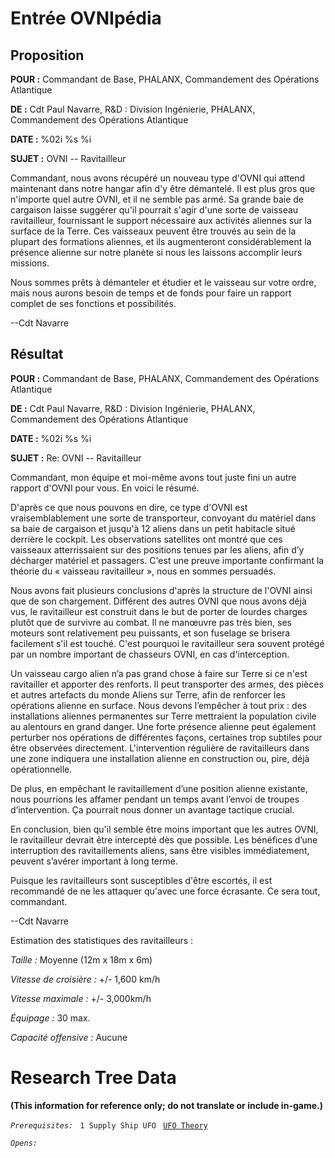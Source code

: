 # Entrée OVNIpédia

## Proposition

**POUR :** Commandant de Base, PHALANX, Commandement des Opérations
Atlantique

**DE :** Cdt Paul Navarre, R&D : Division Ingénierie, PHALANX,
Commandement des Opérations Atlantique

**DATE :** %02i %s %i

**SUJET :** OVNI -- Ravitailleur

Commandant, nous avons récupéré un nouveau type d'OVNI qui attend
maintenant dans notre hangar afin d'y être démantelé. Il est plus gros
que n'importe quel autre OVNI, et il ne semble pas armé. Sa grande baie
de cargaison laisse suggérer qu'il pourrait s'agir d'une sorte de
vaisseau ravitailleur, fournissant le support nécessaire aux activités
aliennes sur la surface de la Terre. Ces vaisseaux peuvent être trouvés
au sein de la plupart des formations aliennes, et ils augmenteront
considérablement la présence alienne sur notre planète si nous les
laissons accomplir leurs missions.

Nous sommes prêts à démanteler et étudier et le vaisseau sur votre
ordre, mais nous aurons besoin de temps et de fonds pour faire un
rapport complet de ses fonctions et possibilités.

--Cdt Navarre

## Résultat

**POUR :** Commandant de Base, PHALANX, Commandement des Opérations
Atlantique

**DE :** Cdt Paul Navarre, R&D : Division Ingénierie, PHALANX,
Commandement des Opérations Atlantique

**DATE :** %02i %s %i

**SUJET :** Re: OVNI -- Ravitailleur

Commandant, mon équipe et moi-même avons tout juste fini un autre
rapport d'OVNI pour vous. En voici le résumé.

D'après ce que nous pouvons en dire, ce type d'OVNI est
vraisemblablement une sorte de transporteur, convoyant du matériel dans
sa baie de cargaison et jusqu'à 12 aliens dans un petit habitacle situé
derrière le cockpit. Les observations satellites ont montré que ces
vaisseaux atterrissaient sur des positions tenues par les aliens, afin
d’y décharger matériel et passagers. C'est une preuve importante
confirmant la théorie du « vaisseau ravitailleur », nous en sommes
persuadés.

Nous avons fait plusieurs conclusions d'après la structure de l'OVNI
ainsi que de son chargement. Différent des autres OVNI que nous avons
déjà vus, le ravitailleur est construit dans le but de porter de lourdes
charges plutôt que de survivre au combat. Il ne manœuvre pas très bien,
ses moteurs sont relativement peu puissants, et son fuselage se brisera
facilement s'il est touché. C'est pourquoi le ravitailleur sera souvent
protégé par un nombre important de chasseurs OVNI, en cas
d'interception.

Un vaisseau cargo alien n’a pas grand chose à faire sur Terre si ce
n'est ravitailler et apporter des renforts. Il peut transporter des
armes, des pièces et autres artefacts du monde Aliens sur Terre, afin de
renforcer les opérations alienne en surface. Nous devons l’empêcher à
tout prix : des installations aliennes permanentes sur Terre mettraient
la population civile au alentours en grand danger. Une forte présence
alienne peut également perturber nos opérations de différentes façons,
certaines trop subtiles pour être observées directement. L'intervention
régulière de ravitailleurs dans une zone indiquera une installation
alienne en construction ou, pire, déjà opérationnelle.

De plus, en empêchant le ravitaillement d’une position alienne
existante, nous pourrions les affamer pendant un temps avant l’envoi de
troupes d’intervention. Ça pourrait nous donner un avantage tactique
crucial.

En conclusion, bien qu'il semble être moins important que les autres
OVNI, le ravitailleur devrait être intercepté dès que possible. Les
bénéfices d’une interruption des ravitaillements aliens, sans être
visibles immédiatement, peuvent s’avérer important à long terme.

Puisque les ravitailleurs sont susceptibles d'être escortés, il est
recommandé de ne les attaquer qu'avec une force écrasante. Ce sera tout,
commandant.

--Cdt Navarre

Estimation des statistiques des ravitailleurs :

*Taille :* Moyenne (12m x 18m x 6m)

*Vitesse de croisière :* +/- 1,600 km/h

*Vitesse maximale :* +/- 3,000km/h

*Équipage :* 30 max.

*Capacité offensive :* Aucune

# Research Tree Data

**(This information for reference only; do not translate or include
in-game.)**

*`Prerequisites:`*
` 1 Supply Ship UFO`
` `[`UFO Theory`](Research/UFO_Theory "wikilink")

*`Opens:`*